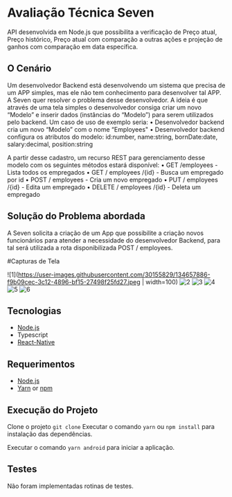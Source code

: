 # Avaliação Técnica Seven

API desenvolvida em Node.js que possibilita a verificação de Preço atual, Preço histórico, Preço atual com comparação a outras ações e projeção de ganhos com comparação em data específica.

## O Cenário

Um desenvolvedor Backend está desenvolvendo um sistema que precisa de um APP simples, mas ele não tem conhecimento para desenvolver tal APP. 
A Seven quer resolver o problema desse desenvolvedor. A ideia é que através de uma tela simples o desenvolvedor consiga criar um novo “Modelo” e inserir dados (instâncias do “Modelo”) para serem utilizados pelo backend.
Um caso de uso de exemplo seria:
• Desenvolvedor backend cria um novo “Modelo” com o nome “Employees"
• Desenvolvedor backend configura os atributos do modelo: id:number, name:string, bornDate:date, salary:decimal, position:string

A partir desse cadastro, um recurso REST para gerenciamento desse modelo com os seguintes métodos estará disponível:
• GET /employees - Lista todos os empregados
• GET / employees /{id} - Busca um empregado por id
• POST / employees - Cria um novo empregado
• PUT / employees /{id} - Edita um empregado
• DELETE / employees /{id} - Deleta um empregado

## Solução do Problema abordada

A Seven solicita a criação de um App que possibilite a criação novos funcionários para atender a necessidade do desenvolvedor Backend, para tal será utilizada a rota disponibilizada POST / employees.

#Capturas de Tela

![1](https://user-images.githubusercontent.com/30155829/134657886-f9b09cec-3c12-4896-bf15-27498f25fd27.jpeg | width=100)
![2](https://user-images.githubusercontent.com/30155829/134657909-6c8df927-04d0-4806-aef0-866fc3ff4385.jpeg)
![3](https://user-images.githubusercontent.com/30155829/134657931-24c67dad-633c-49b4-9d09-740a28db0913.jpeg)
![4](https://user-images.githubusercontent.com/30155829/134657948-f193c9db-e40c-424f-952a-fe92ef05651d.jpeg)
![5](https://user-images.githubusercontent.com/30155829/134657962-7f6a0c14-d38e-48c0-9be5-3ac0d7b333a1.jpeg)
![6](https://user-images.githubusercontent.com/30155829/134657972-fc375ddc-9237-45a1-958f-2ce7df678568.jpeg)

## Tecnologias

- [Node.js](https://nodejs.org/en/)
- Typescript
- [React-Native](https://reactnative.dev/)

## Requerimentos

- [Node.js](https://nodejs.org/en/)
- [Yarn](https://classic.yarnpkg.com/) or [npm](https://www.npmjs.com/)

## Execução do Projeto

Clone o projeto `git clone`
Executar o comando `yarn` ou `npm install` para instalação das dependências.

Executar o comando `yarn android` para iniciar a aplicação.

## Testes

Não foram implementadas rotinas de testes.